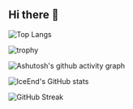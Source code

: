 ## Hi there 👋

<!--
**nanchen737491213/nanchen737491213** is a ✨ _special_ ✨ repository because its `README.md` (this file) appears on your GitHub profile.

Here are some ideas to get you started:

- 🔭 I’m currently working on ...
- 🌱 I’m currently learning ...
- 👯 I’m looking to collaborate on ...
- 🤔 I’m looking for help with ...
- 💬 Ask me about ...
- 📫 How to reach me: ...
- 😄 Pronouns: ...
- ⚡ Fun fact: ...
-->
![Top Langs](https://github-readme-stats.vercel.app/api/top-langs/?username=nanchen737491213)

![trophy](https://github-profile-trophy.vercel.app/?username=nanchen737491213)


![Ashutosh's github activity graph](https://github-readme-activity-graph.vercel.app/graph?username=nanchen737491213)


![IceEnd's GitHub stats](https://github-immortality.vercel.app/api?username=nanchen737491213)

![GitHub Streak](https://streak-stats.demolab.com/?user=nanchen737491213)

